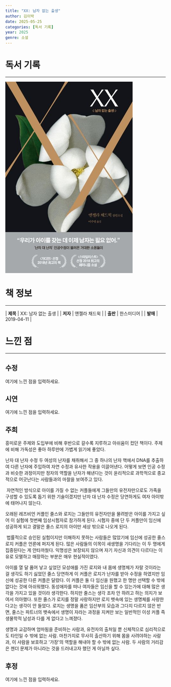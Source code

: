 ```yaml
---
title: "XX: 남자 없는 출생"
author: 김이박
date: 2025-05-25
categories: [독서 기록]
year: 2025
genre: 소설
---
```


# **독서 기록**
---
<img src="../assets/img/cover/book-009.jpg" alt="책 이미지" width="400"/>

# **책 정보**
---

| **제목** | XX: 남자 없는 출생  |
| **저자** | 앤젤라 채드윅    |
| **출판** | 한스미디어   |
| **발매** | 2019-04-11  |

# **느낀 점**
---
## **수정**
여기에 느낀 점을 입력하세요.

## **시연**
여기에 느낀 점을 입력하세요.

## **주희**
흥미로운 주제와 도입부에 비해 후반으로 갈수록 지루하고 아쉬움이 컸던 책이다.
주제에 비해 가독성은 좋아 하루만에 가볍게 읽기에 좋았다. 


난자 대 난자 수정
두 여성의 난자를 채취해서 그 중 하나의 난자 핵에서 DNA를 추출하여 다른 난자에 주입하여 자연 수정과 유사한 작용을 이끌어낸다.
어떻게 보면 인공 수정과 비슷한 과정이지만 정자의 역할을 난자가 해낸다는 것이 윤리적으로 과학적으로 종교적으로 어긋난다는 사람들과의 마찰을 보여주고 있다.

​
자연적인 방식으로 아이를 가질 수 없는 커플들에게 그들만의 유전자만으로도 가족을 구성할 수 있도록 돕기 위한 기술이겠지만 난자 대 난자 수정은 당연하게도 여자 아이밖에 태어나지 않는다.
​

오래된 레즈비언 커플인 줄스와 로지는 그들만의 유전자만을 물려받은 아이를 가지고 싶어 이 실험에 첫번째 임상시험자로 참가하게 된다. 시험자 중에 단 두 커플만이 임신에 성공하게 되고 결말은 줄스 로지의 아이만 세상 밖으로 나오게 된다. 

​
법률적으로 승인된 실험이지만 이해하지 못하는 사람들은 많았기에 임신에 성공한 줄스 로지 커플은 언론에 퍼지게 된다. 많은 사람들의 이목이 새생명을 기다리는 이 두 명에게 집중된다는 게 안타까웠다.
익명성은 보장되지 않으며 자기 자신과 의견이 다르다는 이유로 모멸하고 매장하는 부분은 매우 현실적이였다.


아이를 열 달 품어 낳고 싶었던 모성애를 가진 로지와 내 몸에 생명체가 자랄 것이라는 걸 생각도 하기 싫었던 줄스
당연하게 이 커플은 로지가 난자를 받아 수정을 하였지만 임신에 성공한 다른 커플은 달랐다. 이 커플은 둘 다 임신을 원했고 한 명만 선택할 수 밖에 없다는 것에 아쉬워했다.
동성애자를 떠나 여자들은 임신을 할 수 있는가에 대해 많은 생각을 가지고 있을 것이라 생각한다. 하지만 줄스는 생각 조차 안 하려고 하는 의지가 보여서 의아했다.
또한 줄스가 로지를 정말 사랑하지만 로지 뱃속에 있는 생명체를 사랑한다고는 생각이 안 들었다.
로지는 생명을 품은 임산부의 모습과 그다지 다르지 않은 반면, 줄스는 파트너의 뱃속에서 생명이 자라는 과정을 지켜만 보는 일반적인 이성 커플 즉 생물학적 남성과 다를 게 없다고 느껴졌다.


생명과 교감하며 엄마됨을 준비하는 사람과, 유전자의 출처일 뿐 신체적으로 심리적으로도 타인일 수 밖에 없는 사람.
마찬가지로 무사히 출산하기 위해 몸을 사려야하는 사람과, 이 사람을 보호하고 '가장'의 역할을 해내야 할 수 밖에 없는 사람.
두 사람의 거리감은 젠더 문제가 아니라는 것을 드러내고자 했던 게 아닐까 싶다.

## **후정**
여기에 느낀 점을 입력하세요.
